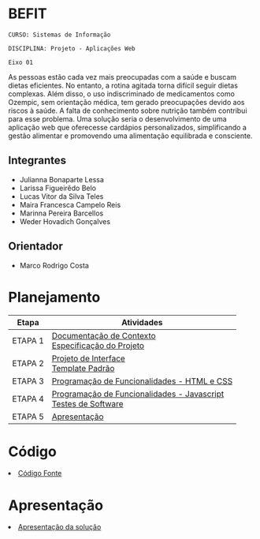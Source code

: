 # BEFIT 

`CURSO: Sistemas de Informação`

`DISCIPLINA: Projeto - Aplicações Web`

`Eixo 01`

As pessoas estão cada vez mais preocupadas com a saúde e buscam dietas eficientes.
No entanto, a rotina agitada torna difícil seguir dietas complexas. Além disso, o uso
indiscriminado de medicamentos como Ozempic, sem orientação médica, tem gerado
preocupações devido aos riscos à saúde. A falta de conhecimento sobre nutrição
também contribui para esse problema. Uma solução seria o desenvolvimento de uma
aplicação web que oferecesse cardápios personalizados, simplificando a gestão
alimentar e promovendo uma alimentação equilibrada e consciente.

## Integrantes

* Julianna Bonaparte Lessa 
*	Larissa Figueirêdo Belo
*	Lucas Vitor da Silva Teles
*	Maira Francesca Campelo Reis
*	Marinna Pereira Barcellos
*	Weder Hovadich Gonçalves




## Orientador

* Marco Rodrigo Costa

# Planejamento

| Etapa         | Atividades |
|  :----:   | ----------- |
| ETAPA 1         |[Documentação de Contexto](docs/context.md) <br> [Especificação do Projeto](docs/especification.md) |
| ETAPA 2         |[Projeto de Interface](docs/interface.md) <br> [Template Padrão](docs/template.md) |
| ETAPA 3         |[Programação de Funcionalidades - HTML e CSS](docs/development.md) |
| ETAPA 4        |[Programação de Funcionalidades - Javascript](docs/development.md) <br> [Testes de Software ](docs/tests.md) |
| ETAPA 5         | [Apresentação](presentation/README.md) |

# Código

<li><a href="src/README.md"> Código Fonte</a></li>

# Apresentação

<li><a href="presentation/README.md"> Apresentação da solução</a></li>
